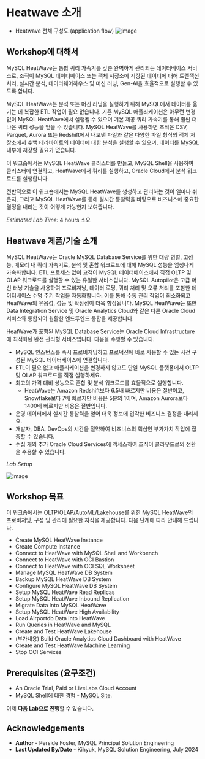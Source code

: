 # Heatwave 소개

- Heatwave 전체 구성도 (application flow)
![image](https://github.com/user-attachments/assets/2f055dda-9212-4d8d-bac7-c2d200939a2f)


## Workshop에 대해서

MySQL HeatWave는 통합 쿼리 가속기를 갖춘 완벽하게 관리되는 데이터베이스 서비스로, 조직이 MySQL 데이터베이스 또는 객체 저장소에 저장된 데이터에 대해 트랜잭션 처리, 실시간 분석, 데이터웨어하우스 및 머신 러닝, Gen-AI을 효율적으로 실행할 수 있도록 합니다.

MySQL HeatWave는 분석 또는 머신 러닝을 실행하기 위해 MySQL에서 데이터를 옮기는 데 복잡한 ETL 작업이 필요 없습니다. 기존 MySQL 애플리케이션은 아무런 변경 없이 MySQL HeatWave에서 실행될 수 있으며 기본 제공 쿼리 가속기를 통해 훨씬 더 나은 쿼리 성능을 얻을 수 있습니다. MySQL HeatWave를 사용하면 조직은 CSV, Parquet, Aurora 또는 Redshift에서 내보낸 파일과 같은 다양한 파일 형식의 객체 저장소에서 수백 테라바이트의 데이터에 대한 분석을 실행할 수 있으며, 데이터를 MySQL 내부에 저장할 필요가 없습니다.

이 워크숍에서는 MySQL HeatWave 클러스터를 만들고, MySQL Shell을 사용하여 클러스터에 연결하고, HeatWave에서 쿼리를 실행하고, Oracle Cloud에서 분석 워크로드를 실행합니다.

전반적으로 이 워크숍에서는 MySQL HeatWave를 생성하고 관리하는 것이 얼마나 쉬운지, 그리고 MySQL HeatWave를 통해 실시간 통찰력을 바탕으로 비즈니스에 중요한 결정을 내리는 것이 어떻게 가능한지 보여줍니다.

_Estimated Lab Time:_ 4 hours 소요

## Heatwave 제품/기술 소개

MySQL HeatWave는 Oracle MySQL Database Service를 위한 대량 병렬, 고성능, 메모리 내 쿼리 가속기로, 분석 및 혼합 워크로드에 대해 MySQL 성능을 엄청나게 가속화합니다. ETL 프로세스 없이 고객이 MySQL 데이터베이스에서 직접 OLTP 및 OLAP 워크로드를 실행할 수 있는 유일한 서비스입니다. MySQL Autopilot은 고급 머신 러닝 기술을 사용하여 프로비저닝, 데이터 로딩, 쿼리 처리 및 오류 처리를 포함한 데이터베이스 수명 주기 작업을 자동화합니다. 이를 통해 수동 관리 작업이 최소화되고 HeatWave의 유용성, 성능 및 확장성이 더욱 향상됩니다. MySQL HeatWave는 또한 Data Integration Service 및 Oracle Analytics Cloud와 같은 다른 Oracle Cloud 서비스와 통합되어 원활한 엔드투엔드 통합을 제공합니다.

HeatWave가 포함된 MySQL Database Service는 Oracle Cloud Infrastructure에 최적화된 완전 관리형 서비스입니다. 다음을 수행할 수 있습니다.

- MySQL 인스턴스를 즉시 프로비저닝하고 프로덕션에 바로 사용할 수 있는 사전 구성된 MySQL 데이터베이스에 연결합니다.
- ETL이 필요 없고 애플리케이션을 변경하지 않고도 단일 MySQL 플랫폼에서 OLTP 및 OLAP 워크로드를 직접 실행하세요.
- 최고의 가격 대비 성능으로 혼합 및 분석 워크로드를 효율적으로 실행합니다.
  - HeatWave는 Amazon Redshift보다 6.5배 빠르지만 비용은 절반이고, Snowflake보다 7배 빠르지만 비용은 5분의 1이며, Amazon Aurora보다 1400배 빠르지만 비용은 절반입니다.
- 운영 데이터에서 실시간 통찰력을 얻어 더욱 정보에 입각한 비즈니스 결정을 내리세요.
- 개발자, DBA, DevOps의 시간을 절약하여 비즈니스의 핵심인 부가가치 작업에 집중할 수 있습니다.
- 수십 개의 추가 Oracle Cloud Services에 액세스하여 조직이 클라우드로의 전환을 수용할 수 있습니다.

_Lab Setup_

![image](https://github.com/user-attachments/assets/3d3a2b35-f9ab-4f86-acbf-548b159c5a4a)

[//]:    [](youtube:6nsgwclsnaM)

## Workshop 목표

이 워크숍에서는 OLTP/OLAP/AutoML/Lakehouse를 위한 MySQL HeatWave의 프로비저닝, 구성 및 관리에 필요한 지식을 제공합니다. 다음 단계에 따라 안내해 드립니다.

- Create MySQL HeatWave Instance
- Create Compute Instance
- Connect to HeatWave with MySQL Shell and Workbench
- Connect to HeatWave with OCI Bastion
- Connect to HeatWave with OCI SQL Worksheet
- Manage MySQL HeatWave DB System
- Backup MySQL HeatWave DB System
- Configure MySQL HeatWave DB System
- Setup MySQL HeatWave Read Replicas
- Setup MySQL HeatWave Inbound Replication
- Migrate Data Into MySQL HeatWave
- Setup MySQL HeatWave High Availability
- Load Airportdb Data into HeatWave
- Run Queries in HeatWave and MySQL
- Create and Test HeatWave Lakehouse
- (부가내용) Build Oracle Analytics Cloud Dashboard with HeatWave
- Create and Test HeatWave Machine Learning
- Stop OCI Services


## Prerequisites (요구조건)

- An Oracle Trial, Paid or LiveLabs Cloud Account
- MySQL Shell에 대한 경험 - [MySQL Site](https://dev.MySQL.com/doc/MySQL-shell/8.0/en/).

이제 **다음 Lab으로 진행**할 수 있습니다.

## Acknowledgements

- **Author** - Perside Foster, MySQL Principal Solution Engineering
- **Last Updated By/Date** - Kihyuk, MySQL Solution Engineering, July 2024
